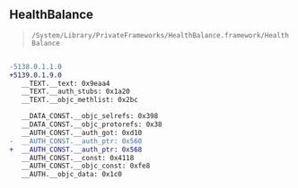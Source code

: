 ## HealthBalance

> `/System/Library/PrivateFrameworks/HealthBalance.framework/HealthBalance`

```diff

-5138.0.1.1.0
+5139.0.1.9.0
   __TEXT.__text: 0x9eaa4
   __TEXT.__auth_stubs: 0x1a20
   __TEXT.__objc_methlist: 0x2bc

   __DATA_CONST.__objc_selrefs: 0x398
   __DATA_CONST.__objc_protorefs: 0x38
   __AUTH_CONST.__auth_got: 0xd10
-  __AUTH_CONST.__auth_ptr: 0x560
+  __AUTH_CONST.__auth_ptr: 0x568
   __AUTH_CONST.__const: 0x4118
   __AUTH_CONST.__objc_const: 0xfe8
   __AUTH.__objc_data: 0x1c0

```
